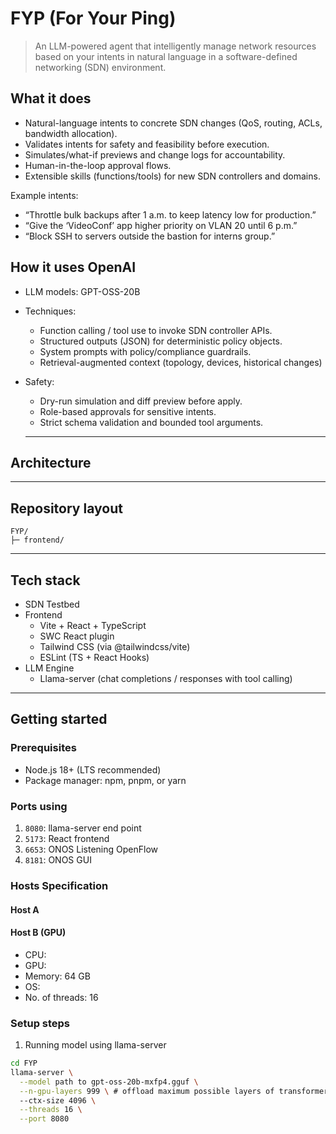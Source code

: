 # FYP (For Your Ping)

> An LLM-powered agent that intelligently manage network resources based on your intents in natural language in a software-defined networking (SDN) environment.


## What it does
- Natural-language intents to concrete SDN changes (QoS, routing, ACLs, bandwidth allocation).
- Validates intents for safety and feasibility before execution.
- Simulates/what-if previews and change logs for accountability.
- Human-in-the-loop approval flows.
- Extensible skills (functions/tools) for new SDN controllers and domains.

Example intents:
- “Throttle bulk backups after 1 a.m. to keep latency low for production.”
- “Give the ‘VideoConf’ app higher priority on VLAN 20 until 6 p.m.”
- “Block SSH to servers outside the bastion for interns group.”

## How it uses OpenAI
- LLM models: GPT-OSS-20B
- Techniques:
  - Function calling / tool use to invoke SDN controller APIs.
  - Structured outputs (JSON) for deterministic policy objects.
  - System prompts with policy/compliance guardrails.
  - Retrieval-augmented context (topology, devices, historical changes)
- Safety:
  - Dry-run simulation and diff preview before apply.
  - Role-based approvals for sensitive intents.
  - Strict schema validation and bounded tool arguments.

  ---

## Architecture
<!--Architecture diagram here-->



---

## Repository layout
```
FYP/
├─ frontend/

```

---

## Tech stack
- SDN Testbed
- Frontend
  - Vite + React + TypeScript
  - SWC React plugin
  - Tailwind CSS (via @tailwindcss/vite)
  - ESLint (TS + React Hooks)
- LLM Engine
  - Llama-server (chat completions / responses with tool calling)

---

## Getting started

### Prerequisites
- Node.js 18+ (LTS recommended)
- Package manager: npm, pnpm, or yarn

### Ports using
1. `8080`: llama-server end point
2. `5173`: React frontend
3. `6653`: ONOS Listening OpenFlow
4. `8181`: ONOS GUI 

### Hosts Specification
#### Host A
#### Host B (GPU)
- CPU: 
- GPU:
- Memory: 64 GB
- OS: 
- No. of threads: 16

### Setup steps
1. Running model using llama-server
```bash
cd FYP
llama-server \
  --model path to gpt-oss-20b-mxfp4.gguf \
  --n-gpu-layers 999 \ # offload maximum possible layers of transformer to GPU
  --ctx-size 4096 \
  --threads 16 \
  --port 8080
 
```